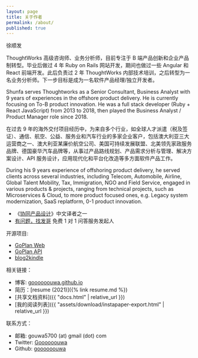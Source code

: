 ```yaml
---
layout: page
title: 关于作者
permalink: /about/
published: true
---
```


徐顺发

ThoughtWorks 高级咨询师、业务分析师，目前专注于 B 端产品创新和企业产品制转型。毕业后做过 4 年 Ruby on Rails 网站开发，期间也做过一些 Angular 和 React 前端开发。此后负责过 2 年 ThoughtWorks 内部技术培训，之后转型为一名业务分析师。下一步目标是成为一名软件产品经理/独立开发者。

Shunfa serves Thoughtworks as a Senior Consultant, Business Analyst with 9 years of experiences in the offshore product delivery. He is currently focusing on To-B product innovation. He was a full stack developer (Ruby + React JavaScript) from 2013 to 2018, then played the Business Analyst / Product Manager role since 2018.

在过去 9 年的海外交付项目经历中，为来自多个行业，如全球人才派遣（税及签证）、通信、航空、公益、服务业和汽车行业的多家企业客户，包括澳大利亚三大运营商之一、澳大利亚某廉价航空公司、美国可持续发展联盟、北美领先家政服务品牌、德国豪华汽车品牌等，从事过产品路线规划、产品需求分析与管理、解决方案设计、API 服务设计，应用现代化和平台化改造等多方面软件产品工作。

During his 9 years experience of offshoring product delivery, he served clients across several industries, including Telecom, Automobile, Airline, Global Talent Mobility, Tax, Immigration, NGO and Field Service, engaged in various products & projects, ranging from technical projects, such as Microservices & Cloud, to more product focused ones, e.g. Legacy system modernization, SaaS replatform, 0-1 product innovation.

- 《[协同产品设计](https://item.jd.com/13323352.html)》中文译者之一
- [有问题，找发哥](https://mp.weixin.qq.com/s/fkNEJZLew8FON1pqsNeQIQ) 免费 1 对 1 问答服务发起人

开源项目:

- [GoPlan Web](https://github.com/goooooouwa/goplan-web)
- [GoPlan API](https://github.com/goooooouwa/goplan-api)
- [blog2kindle](https://github.com/goooooouwa/blog2kindle)

相关链接：

- 博客: [goooooouwa.github.io](https://goooooouwa.github.io)
- 简历：[resume (2021)]({% link resume.md %})
- [共享文档资料]({{ "docs.html" | relative_url }})
- [我的阅读列表]({{ "assets/download/instapaper-export.html" | relative_url }})

联系方式：

- 邮箱: gouwa5700 (at) gmail (dot) com
- Twitter: [Goooooouwa](https://twitter.com/Goooooouwa)
- Github: [goooooouwa](http://github.com/goooooouwa)
